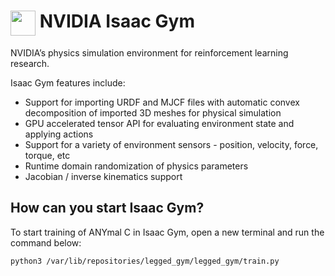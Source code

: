# <img src="https://www.svgrepo.com/show/331511/nvidia.svg" width="40" height="40" align="top"> NVIDIA Isaac Gym

NVIDIA’s physics simulation environment for reinforcement learning research.

Isaac Gym features include:

- Support for importing URDF and MJCF files with automatic convex decomposition of imported 3D meshes for physical simulation
- GPU accelerated tensor API for evaluating environment state and applying actions
- Support for a variety of environment sensors - position, velocity, force, torque, etc
- Runtime domain randomization of physics parameters
- Jacobian / inverse kinematics support

## How can you start Isaac Gym?

To start training of ANYmal C in Isaac Gym, open a new terminal and run the command below:

```bash
python3 /var/lib/repositories/legged_gym/legged_gym/train.py
```